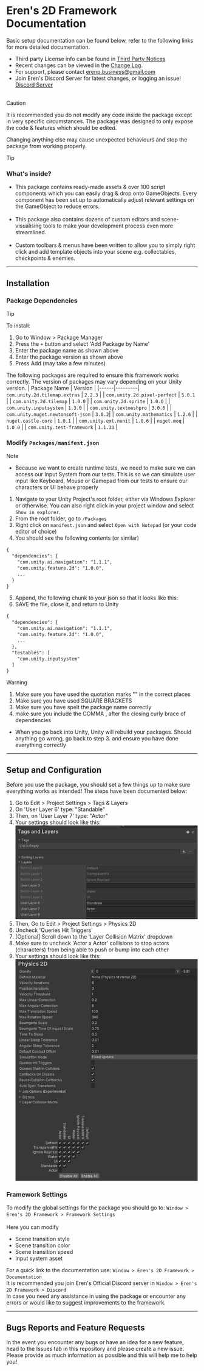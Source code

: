 # Eren's 2D Framework Documentation

Basic setup documentation can be found below, refer to the following links for more detailed documentation.
 - Third party License info can be found in [Third Party Notices](Third%20Party%20Notices.md)
 - Recent changes can be viewed in the [Change Log](CHANGELOG.md).
 - For support, please contact <u>[erenp.business@gmail.com](https://erenp.business@gmail.com)</u>
 - Join Eren's Discord Server for latest changes, or logging an issue! [Discord Server](https://discord.com/invite/K4fQ6s82Q4)
<br><br>

> [!CAUTION]
> It is recommended you do not modify any code inside the package except in very specific circumstances. The package was designed to only expose the code & features which should be edited.
>
> Changing anything else may cause unexpected behaviours and stop the package from working properly.

> [!tip]
>### What's inside?
>- This package contains ready-made assets & over 100 script components 
which you can easily drag & drop onto GameObjects. Every component has been set up to
automatically adjust relevant settings on the GameObject to reduce errors.
<br><br>
>- This package also contains dozens of custom editors and scene-visualising tools
to make your development process even more streamlined.
<br><br>
>- Custom toolbars & menus have been written to allow you to simply right click and add
template objects into your scene e.g. collectables, checkpoints & enemies.

---

## Installation
### Package Dependencies
> [!TIP]
> To install:
> 1. Go to Window > Package Manager
> 2. Press the `+` button and select 'Add Package by Name'
> 3. Enter the package name as shown above
> 4. Enter the package version as shown above
> 5. Press Add (may take a few minutes)

The following packages are required to ensure this framework works correctly. The version of packages may vary depending on your Unity version.
| Package Name | Version |
|------|---------|
`com.unity.2d.tilemap.extras` | `2.2.3` |
| `com.unity.2d.pixel-perfect` | `5.0.1` | 
| `com.unity.2d.tilemap` | `1.0.0` | 
| `com.unity.2d.sprite` | `1.0.0` | 
| `com.unity.inputsystem` | `1.3.0` |
| `com.unity.textmeshpro` | `3.0.6` |
| `com.unity.nuget.newtonsoft-json` | `3.0.2`|
| `com.unity.mathematics` | `1.2.6` |
| `nuget.castle-core` | `1.0.1` |
| `com.unity.ext.nunit` | `1.0.6` |
| `nuget.moq` | `1.0.0` |
| `com.unity.test-framework` | `1.1.33` |

### Modify `Packages/manifest.json` 
> [!NOTE]
> - Because we want to create runtime tests, we need to make sure we can access our Input System from our tests. This is so we can simulate user input like Keyboard, Mouse or Gamepad from our tests to ensure our characters or UI behave properly

1. Navigate to your Unity Project's root folder, either via Windows Explorer or otherwise. You can also right click in your project window and select `Show in explorer`.
2. From the root folder, go to `/Packages`
3. Right click on `manifest.json` and select `Open with Notepad` (or your code editor of choice)
4. You should see the following contents (or similar)
```
{
  "dependencies": {
    "com.unity.ai.navigation": "1.1.1",
    "com.unity.feature.2d": "1.0.0",
    ...
  }
}
```
5. Append, the following chunk to your json so that it looks like this:
6. SAVE the file, close it, and return to Unity
```
{
  "dependencies": {
    "com.unity.ai.navigation": "1.1.1",
    "com.unity.feature.2d": "1.0.0",
    ...
  },
  "testables": [
    "com.unity.inputsystem"
  ]
}
```
> [!WARNING]
> 1. Make sure you have used the quotation marks "" in the correct places
> 2. Make sure you have used SQUARE BRACKETS
> 3. Make sure you have spelt the package name correctly
> 4. make sure you include the COMMA , after the closing curly brace of dependencies
> - When you go back into Unity, Unity will rebuild your packages. Should anything go wrong, go back to step 3. and ensure you have done everything correctly


---

## Setup and Configuration

Before you use the package, you should set a few things up to make sure everything works as intended! The steps have been documented below:
1. Go to Edit > Project Settings > Tags & Layers
2. On 'User Layer 6' type: "Standable"
3. Then, on 'User Layer 7' type: "Actor"
4. Your settings should look like this:
   ![alt text](/Resources/tagsLayers.png)
5. Then, Go to Edit > Project Settings > Physics 2D
6. Uncheck 'Queries Hit Triggers'
7. [Optional] Scroll down to the 'Layer Collision Matrix' dropdown
8. Make sure to uncheck 'Actor x Actor' collisions to stop actors (characters) from being able to push or bump into each other
9. Your settings should look like this:
    ![alt text](/Resources/physics2D.png)

### Framework Settings
To modify the global settings for the package you should go to: `Window > Eren's 2D Framework > Framework Settings`
<br><br>
Here you can modify 
- Scene transition style
- Scene transition color
- Scene transition speed
- Input system asset

For a quick link to the documentation use: `Window > Eren's 2D Framework > Documentation`
<br>
It is recommended you join Eren's Official Discord server in `Window > Eren's 2D Framework > Discord`
<br> In case you need any assistance in using the package 
or encounter any errors or would like to suggest improvements to the framework.

---

## Bugs Reports and Feature Requests

In the event you encounter any bugs or have an idea for a new feature, head to the Issues tab in this repository and please create a new issue. Please provide as much information as possible and this will help me to help you!

